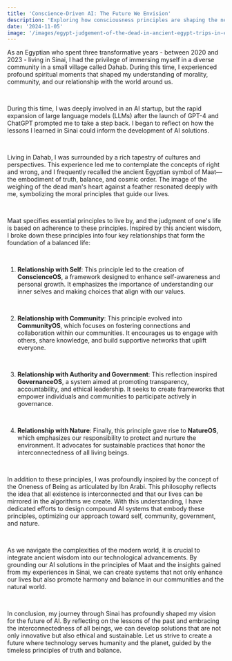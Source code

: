 ```yaml
---
title: 'Conscience-Driven AI: The Future We Envision'
description: 'Exploring how consciousness principles are shaping the next generation of AI systems and how they can be integrated into modern AI development practices.'
date: '2024-11-05'
image: '/images/egypt-judgement-of-the-dead-in-ancient-egypt-trips-in-egypt.jpg'
---
```



As an Egyptian who spent three transformative years - between 2020 and 2023 - living in Sinai, I had the privilege of immersing myself in a diverse community in a small village called Dahab. During this time, I experienced profound spiritual moments that shaped my understanding of morality, community, and our relationship with the world around us. 

<br>

During this time, I was deeply involved in an AI startup, but the rapid expansion of large language models (LLMs) after the launch of GPT-4 and ChatGPT prompted me to take a step back. 
I began to reflect on how the lessons I learned in Sinai could inform the development of AI solutions.

<br>

Living in Dahab, I was surrounded by a rich tapestry of cultures and perspectives. This experience led me to contemplate the concepts of right and wrong, and I frequently recalled the ancient Egyptian symbol of Maat—the embodiment of truth, balance, and cosmic order. The image of the weighing of the dead man's heart against a feather resonated deeply with me, symbolizing the moral principles that guide our lives.

<br>

Maat specifies essential principles to live by, and the judgment of one's life is based on adherence to these principles. Inspired by this ancient wisdom, I broke down these principles into four key relationships that form the foundation of a balanced life:

<br>

1. **Relationship with Self**: This principle led to the creation of **ConscienceOS**, a framework designed to enhance self-awareness and personal growth. It emphasizes the importance of understanding our inner selves and making choices that align with our values.

<br>

2. **Relationship with Community**: This principle evolved into **CommunityOS**, which focuses on fostering connections and collaboration within our communities. It encourages us to engage with others, share knowledge, and build supportive networks that uplift everyone.

<br>

3. **Relationship with Authority and Government**: This reflection inspired **GovernanceOS**, a system aimed at promoting transparency, accountability, and ethical leadership. It seeks to create frameworks that empower individuals and communities to participate actively in governance.

<br>

4. **Relationship with Nature**: Finally, this principle gave rise to **NatureOS**, which emphasizes our responsibility to protect and nurture the environment. It advocates for sustainable practices that honor the interconnectedness of all living beings.

<br>

In addition to these principles, I was profoundly inspired by the concept of the Oneness of Being as articulated by Ibn Arabi. This philosophy reflects the idea that all existence is interconnected and that our lives can be mirrored in the algorithms we create. With this understanding, I have dedicated efforts to design compound AI systems that embody these principles, optimizing our approach toward self, community, government, and nature.

<br>

As we navigate the complexities of the modern world, it is crucial to integrate ancient wisdom into our technological advancements. By grounding our AI solutions in the principles of Maat and the insights gained from my experiences in Sinai, we can create systems that not only enhance our lives but also promote harmony and balance in our communities and the natural world.

<br>

In conclusion, my journey through Sinai has profoundly shaped my vision for the future of AI. By reflecting on the lessons of the past and embracing the interconnectedness of all beings, we can develop solutions that are not only innovative but also ethical and sustainable. Let us strive to create a future where technology serves humanity and the planet, guided by the timeless principles of truth and balance.